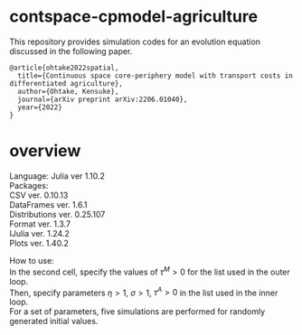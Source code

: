 # contspace-cpmodel-agriculture

This repository provides simulation codes for an evolution equation discussed in the following paper.

```
@article{ohtake2022spatial,
  title={Continuous space core-periphery model with transport costs in differentiated agriculture},
  author={Ohtake, Kensuke},
  journal={arXiv preprint arXiv:2206.01040},
  year={2022}
}
```

# overview
Language: Julia ver 1.10.2  
Packages:  
CSV ver. 0.10.13  
DataFrames ver. 1.6.1  
Distributions ver. 0.25.107  
Format ver. 1.3.7  
IJulia ver. 1.24.2  
Plots ver. 1.40.2

How to use:  
In the second cell, specify the values of $\tau^M>0$ for the list used in the outer loop.  
Then, specify parameters $\eta>1$, $\sigma>1$, $\tau^A>0$ in the list used in the inner loop.  
For a set of parameters, five simulations are performed for randomly generated initial values.

